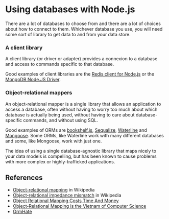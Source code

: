 # Using databases with Node.js

There are a lot of databases to choose from and there are a lot of choices about how to connect to them. Whichever database you use, you will need some sort of library to get data to and from your data store.

### A client library

A client library (or driver or adapter) provides a connexion to a database and access to commands specific to that database. 

Good examples of client libraries are the [Redis client for Node.js](https://github.com/NodeRedis/node_redis) or the [MongoDB Node.JS Driver](https://github.com/mongodb/node-mongodb-native).

### Object-relational mappers

An object-relational mapper is a single library that allows an application to access a database, often without having to worry too much about which database is actually being used, without having to care about database-specific commands, and without using SQL. 

Good examples of ORMs are [bookshelf.js](https://github.com/tgriesser/bookshelf), [Sequalize](https://github.com/sequelize/sequelize), [Waterline](https://github.com/sequelize/sequelize ) and [Mongoose](https://github.com/Automattic/mongoose). Some ORMs, like Waterline work with many different databases and some, like Mongoose, work with just one.

The idea of using a single database-agnostic library that maps nicely to your data models is compelling, but has been known to cause problems with more complex or highly-trafficked applications.

## References
+ [Object-relational mapping](https://en.wikipedia.org/wiki/Object-relational_mapping) in Wikipedia
+ [Object-relational impedance mismatch](https://en.wikipedia.org/wiki/Object-relational_impedance_mismatch) in Wikipedia
+ [Object Relational Mapping Costs Time And Money](http://c2.com/cgi/wiki?ObjectRelationalMappingCostsTimeAndMoney)
+ [Object-Relational Mapping is the Vietnam of Computer Science](http://blog.codinghorror.com/object-relational-mapping-is-the-vietnam-of-computer-science/)
+ [OrmHate](http://martinfowler.com/bliki/OrmHate.html)
